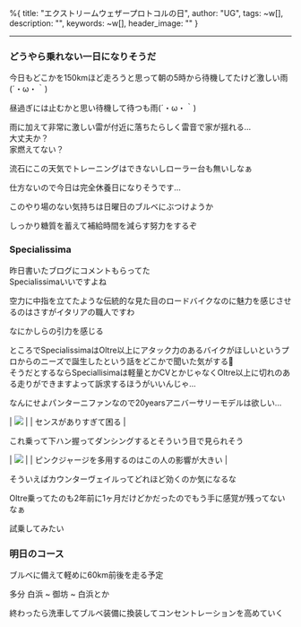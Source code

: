 %{
  title: "エクストリームウェザープロトコルの日",
  author: "UG",
  tags: ~w[],
  description: "",
  keywords: ~w[],
  header_image: ""
}

---
### どうやら乗れない一日になりそうだ
  
今日もどこかを150kmほど走ろうと思って朝の5時から待機してたけど激しい雨(´・ω・｀)  
  
昼過ぎには止むかと思い待機して待つも雨(´・ω・｀)  
  
雨に加えて非常に激しい雷が付近に落ちたらしく雷音で家が揺れる...  
大丈夫か？  
家燃えてない？  
  
流石にこの天気でトレーニングはできないしローラー台も無いしなぁ  
  
仕方ないので今日は完全休養日になりそうです...  
  
このやり場のない気持ちは日曜日のブルベにぶつけようか  
  
しっかり糖質を蓄えて補給時間を減らす努力をするぞ  
  
  
  

### Specialissima
  
昨日書いたブログにコメントもらってた  
Specialissimaいいですよね  
  
空力に中指を立てたような伝統的な見た目のロードバイクなのに魅力を感じさせるのはさすがイタリアの職人ですわ  
  
なにかしらの引力を感じる  
  
ところでSpecialissimaはOltre以上にアタック力のあるバイクがほしいというプロからのニーズで誕生したという話をどこかで聞いた気がする🤔  
そうだとするならSpeciallisimaは軽量とかCVとかじゃなくOltre以上に切れのある走りができますよって訴求するほうがいいんじゃ...  
  
なんにせよパンターニファンなので20yearsアニバーサリーモデルは欲しい...  

| [![](https://3.bp.blogspot.com/-6gqbAP1z9AM/XXsfTvPHhPI/AAAAAAAABzA/p7PPuyrrMi0VVKSo32LeBwMEvGcYi58OACK4BGAYYCw/s320/Iq4itySvnY.jpg)](http://3.bp.blogspot.com/-6gqbAP1z9AM/XXsfTvPHhPI/AAAAAAAABzA/p7PPuyrrMi0VVKSo32LeBwMEvGcYi58OACK4BGAYYCw/s1600/Iq4itySvnY.jpg) |
| センスがありすぎて困る |

  
これ乗って下ハン握ってダンシングするとそういう目で見られそう
  

| [![](https://2.bp.blogspot.com/-O85eLh5pkKs/XXsf0WMzwgI/AAAAAAAABzM/MTTA24HnNHYJSDRR8JwI9Ar90IfLcunjACK4BGAYYCw/s320/italiano34_2.jpg)](http://2.bp.blogspot.com/-O85eLh5pkKs/XXsf0WMzwgI/AAAAAAAABzM/MTTA24HnNHYJSDRR8JwI9Ar90IfLcunjACK4BGAYYCw/s1600/italiano34_2.jpg) |
| ピンクジャージを多用するのはこの人の影響が大きい |

  

そういえばカウンターヴェイルってどれほど効くのか気になるな

Oltre乗ってたのも2年前に1ヶ月だけどかだったのでもう手に感覚が残ってないなぁ

試乗してみたい  
  

### 明日のコース

ブルベに備えて軽めに60km前後を走る予定

多分 白浜 ~ 御坊 ~ 白浜とか

  

終わったら洗車してブルベ装備に換装してコンセントレーションを高めていく

